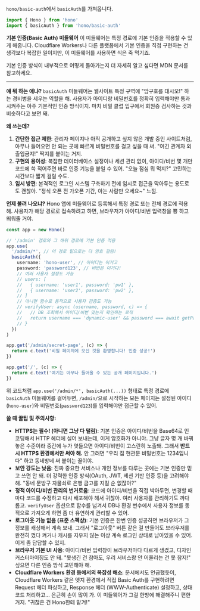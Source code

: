 `hono/basic-auth`에서 `basicAuth`를 가져옵니다.

```typescript
import { Hono } from 'hono'
import { basicAuth } from 'hono/basic-auth'
```

**기본 인증(Basic Auth) 미들웨어**
이 미들웨어는 특정 경로에 기본 인증을 적용할 수 있게 해줍니다. Cloudflare Workers나 다른 플랫폼에서 기본 인증을 직접 구현하는 건 생각보다 복잡한 일이지만, 이 미들웨어를 사용하면 식은 죽 먹기죠.

기본 인증 방식이 내부적으로 어떻게 돌아가는지 더 자세히 알고 싶다면 MDN 문서를 참고하세요.

---

**얘 뭐 하는 애냐?**
`basicAuth` 미들웨어는 웹사이트 특정 구역에 "암구호를 대시오!" 하는 경비병을 세우는 역할을 해. 사용자가 아이디랑 비밀번호를 정확히 입력해야만 통과시켜주는 아주 기본적인 인증 방식이지. 마치 비밀 클럽 입구에서 회원증 검사하는 것과 비슷하다고 보면 돼.

**왜 쓰는데?**
1.  **간단한 접근 제한**: 관리자 페이지나 아직 공개하고 싶지 않은 개발 중인 사이트처럼, 아무나 들어오면 안 되는 곳에 빠르게 비밀번호를 걸고 싶을 때 써. "여긴 관계자 외 출입금지!" 딱지를 붙이는 거지.
2.  **구현의 용이성**: 복잡한 데이터베이스 설정이나 세션 관리 없이, 아이디/비번 몇 개만 코드에 쓱 적어주면 바로 인증 기능을 붙일 수 있어. "오늘 점심 뭐 먹지?" 고민하는 시간보다 짧게 걸릴 수도.
3.  **임시 방편**: 본격적인 로그인 시스템 구축하기 전에 임시로 접근을 막아두는 용도로도 괜찮아. "정식 오픈 전 가오픈 기간, 아는 사람만 오세요~" 느낌.

**언제 불려 나오냐?**
Hono 앱에 미들웨어로 등록해서 특정 경로 또는 전체 경로에 적용해. 사용자가 해당 경로로 접속하려고 하면, 브라우저가 아이디/비번 입력창을 뿅 하고 띄워줄 거야.

```typescript
const app = new Hono()

// '/admin' 경로와 그 하위 경로에 기본 인증 적용
app.use(
  '/admin/*', // 이 경로 밑으로는 다 암호 걸림!
  basicAuth({
    username: 'hono-user', // 아이디는 이거고
    password: 'password123', // 비번은 이거다!
    // 여러 사용자 설정도 가능
    // users: [
    //   { username: 'user1', password: 'pw1' },
    //   { username: 'user2', password: 'pw2' },
    // ]
    // 아니면 함수로 동적으로 사용자 검증도 가능
    // verifyUser: async (username, password, c) => {
    //   // DB 조회해서 아이디/비번 맞는지 확인하는 로직
    //   return username === 'dynamic-user' && password === await getPasswordFromDB(c);
    // }
  })
)

app.get('/admin/secret-page', (c) => {
  return c.text('비밀 페이지에 오신 것을 환영합니다! 인증 성공!')
})

app.get('/', (c) => {
  return c.text('여기는 아무나 들어올 수 있는 공개 페이지입니다.')
})
```
위 코드처럼 `app.use('/admin/*', basicAuth(...))` 형태로 특정 경로에 `basicAuth` 미들웨어를 걸어두면, `/admin/`으로 시작하는 모든 페이지는 설정된 아이디(`hono-user`)와 비밀번호(`password123`)를 입력해야만 접근할 수 있어.

**쓸 때 꿀팁 및 주의사항:**
*   **HTTPS는 필수! (아니면 그냥 다 털림)**: 기본 인증은 아이디/비번을 Base64로 인코딩해서 HTTP 헤더에 실어 보내는데, 이게 암호화가 아니야. 그냥 글자 몇 개 바꿔놓은 수준이라 중간에 누가 엿들으면 아이디/비번이 고스란히 노출돼. 그래서 **반드시 HTTPS 환경에서만 써야 해.** 안 그러면 "우리 집 현관문 비밀번호는 1234입니다" 하고 동네방네 써 붙이는 꼴이야.
*   **보안 강도는 낮음**: 진짜 중요한 서비스나 개인 정보를 다루는 곳에는 기본 인증만 믿고 쓰면 안 돼. 더 강력한 인증 방식(OAuth, JWT, 세션 기반 인증 등)을 고려해야 해. "동네 문방구 자물쇠로 은행 금고를 지킬 순 없잖아?"
*   **정적 아이디/비번 관리의 번거로움**: 코드에 아이디/비번을 직접 박아두면, 변경할 때마다 코드를 수정하고 다시 배포해야 해서 귀찮아. 여러 사용자를 관리하기도 까다롭고. `verifyUser` 옵션으로 함수를 넘겨서 DB나 환경 변수에서 사용자 정보를 동적으로 가져오게 하면 좀 더 유연하게 관리할 수 있어.
*   **로그아웃 기능 없음 (표준 스펙상)**: 기본 인증은 한번 인증 성공하면 브라우저가 그 정보를 캐싱해서 계속 보내. 그래서 "로그아웃" 버튼 같은 걸 만들어도 브라우저를 완전히 껐다 켜거나 캐시를 지우지 않는 이상 계속 로그인 상태로 남아있을 수 있어. 이게 좀 답답할 수 있지.
*   **브라우저 기본 UI 사용**: 아이디/비번 입력창이 브라우저마다 다르게 생겼고, 디자인 커스터마이징도 안 돼. "못생긴 건 참아도, 우리 서비스랑 안 어울리는 건 못 참지!" 싶으면 다른 인증 방식 고민해야 해.
*   **Cloudflare Workers 환경 등에서의 복잡성 해소**: 문서에서도 언급했듯이, Cloudflare Workers 같은 엣지 환경에서 직접 Basic Auth를 구현하려면 Request 헤더 파싱하고, Response 헤더 (WWW-Authenticate) 설정하고, 상태 코드 처리하고... 은근히 손이 많이 가. 이 미들웨어가 그걸 한방에 해결해주니 편한 거지. "귀찮은 건 Hono한테 맡겨!"
